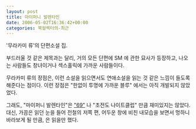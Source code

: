 ```yaml
---
layout: post
title: 마이퍼니 발렌타인
date: 2006-05-02T16:36:42+00:00
categories: 북컬렉터의-최근
---
```

'무라카미 류'의 단편소설 집.

부드러울 것 같은 제목과는 달리, 거의 모든 단편에 SM 에 관한 묘사가 등장하고, 나오는 사람들도 창녀이거나 섹스홀릭에 가까운 사람들이다.

무라카미 류의 장점은, 이런 소설을 읽으면서도 연애소설을 읽는 것 같은 느낌이 들도록 해준다는 점이다. 이런 장점은 "한없이 투명에 가까운 블루" 에서는 아직 개발되지 않았었다.

그래도, "마이퍼니 발렌타인"은 <a href="http://jinto.pe.kr/437">"69"</a> 나 "초전도 나이트클럽" 만큼 재미있지는 않았다. 대신, 가끔은 읽던 눈을 들어 전철의 저쪽 편, 어두운 창에 비친 내모습을 보면서 멍하니 바라보게 될 만큼, 은 읽을만 했다.
